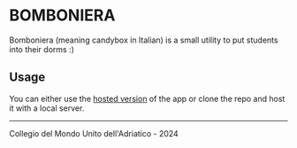 # BOMBONIERA

Bomboniera (meaning candybox in Italian) is a small utility to put students into their dorms :) 


## Usage
You can either use the [hosted version](http://ghostfish0.github.io/bomboniera) of the app or clone the repo and host it with a local server. 

---

Collegio del Mondo Unito dell'Adriatico - 2024

